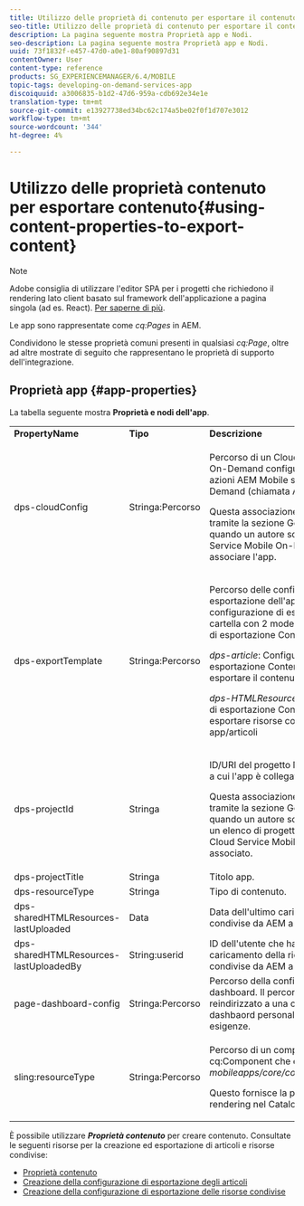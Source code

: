 ```yaml
---
title: Utilizzo delle proprietà di contenuto per esportare il contenuto
seo-title: Utilizzo delle proprietà di contenuto per esportare il contenuto
description: La pagina seguente mostra Proprietà app e Nodi.
seo-description: La pagina seguente mostra Proprietà app e Nodi.
uuid: 73f1832f-e457-47d0-a0e1-80af90897d31
contentOwner: User
content-type: reference
products: SG_EXPERIENCEMANAGER/6.4/MOBILE
topic-tags: developing-on-demand-services-app
discoiquuid: a3006835-b1d2-47d6-959a-cdb692e34e1e
translation-type: tm+mt
source-git-commit: e13927738ed34bc62c174a5be02f0f1d707e3012
workflow-type: tm+mt
source-wordcount: '344'
ht-degree: 4%

---
```



# Utilizzo delle proprietà contenuto per esportare contenuto{#using-content-properties-to-export-content}

>[!NOTE]
>
> Adobe consiglia di utilizzare l&#39;editor SPA per i progetti che richiedono il rendering lato client basato sul framework dell&#39;applicazione a pagina singola (ad es. React). [Per saperne di più](/help/sites-developing/spa-overview.md).

Le app sono rappresentate come *cq:Pages* in AEM.

Condividono le stesse proprietà comuni presenti in qualsiasi *cq:Page*, oltre ad altre mostrate di seguito che rappresentano le proprietà di supporto dell&#39;integrazione.

## Proprietà app {#app-properties}

La tabella seguente mostra **Proprietà e nodi dell&#39;app**.

<table>
 <tbody>
  <tr>
   <td><strong>PropertyName</strong></td>
   <td><strong>Tipo</strong></td>
   <td><strong>Descrizione</strong></td>
  </tr>
  <tr>
   <td>dps-cloudConfig</td>
   <td>Stringa:Percorso</td>
   <td><p>Percorso di un Cloud Service Mobile On-Demand configurato. Utilizzato per  azioni AEM Mobile su Mobile On-Demand (chiamata API)</p> <p>Questa associazione è configurata tramite la sezione Gestisci connessione quando un autore sceglie un Cloud Service Mobile On-Demand a cui associare l'app.</p> </td>
  </tr>
  <tr>
   <td>dps-exportTemplate</td>
   <td>Stringa:Percorso</td>
   <td><p>Percorso delle configurazioni di esportazione dell'app. La configurazione di esportazione è una cartella con 2 modelli di configurazione di esportazione ContentSync figlio;</p> <p><i>dps-article</i>: Configurazione di esportazione ContentSync per esportare il contenuto dell'articolo</p> <p><i>dps-HTMLResources</i>: Configurazione di esportazione ContentSync per esportare risorse condivise per app/articoli</p> </td>
  </tr>
  <tr>
   <td>dps-projectId</td>
   <td>Stringa</td>
   <td><p>ID/URI del progetto Mobile On-Demand a cui l'app è collegata/associata.</p> <p>Questa associazione viene configurata tramite la sezione Gestisci connessione quando un autore sceglie il progetto da un elenco di progetti disponibili per il Cloud Service Mobile On-Demand associato.</p> </td>
  </tr>
  <tr>
   <td>dps-projectTitle</td>
   <td>Stringa</td>
   <td>Titolo app.</td>
  </tr>
  <tr>
   <td>dps-resourceType</td>
   <td>Stringa</td>
   <td>Tipo di contenuto.</td>
  </tr>
  <tr>
   <td>dps-sharedHTMLResources-lastUploaded</td>
   <td>Data</td>
   <td>Data dell'ultimo caricamento di risorse condivise da AEM a  AEM Mobile.</td>
  </tr>
  <tr>
   <td>dps-sharedHTMLResources-lastUploadedBy</td>
   <td>String:userid</td>
   <td>ID dell'utente che ha eseguito l'ultimo caricamento della richiesta di risorse condivise da AEM a  AEM Mobile.</td>
  </tr>
  <tr>
   <td>page-dashboard-config</td>
   <td>Stringa:Percorso</td>
   <td>Percorso della configurazione del dashboard. Il percorso può essere reindirizzato a una configurazione dashbaord personalizzata in base alle esigenze.</td>
  </tr>
  <tr>
   <td>sling:resourceType</td>
   <td>Stringa:Percorso</td>
   <td><p>Percorso di un componente cq:Component che è o estende <i>mobileapps/core/components/instance.</i></p> <p>Questo fornisce la presenza e il rendering nel Catalogo app.</p> </td>
  </tr>
 </tbody>
</table>

È possibile utilizzare ***Proprietà contenuto*** per creare contenuto. Consultate le seguenti risorse per la creazione ed esportazione di articoli e risorse condivise:

* [Proprietà contenuto](/help/mobile/content-properties.md)
* [Creazione della configurazione di esportazione degli articoli](/help/mobile/creating-article-export-configuration.md)
* [Creazione della configurazione di esportazione delle risorse condivise](/help/mobile/creating-shared-resources-export-configuration.md)
